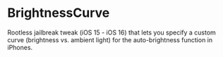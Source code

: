 # BrightnessCurve

Rootless jailbreak tweak (iOS 15 - iOS 16) that lets you specify a custom curve (brightness vs. ambient light) for the auto-brightness function in iPhones.
